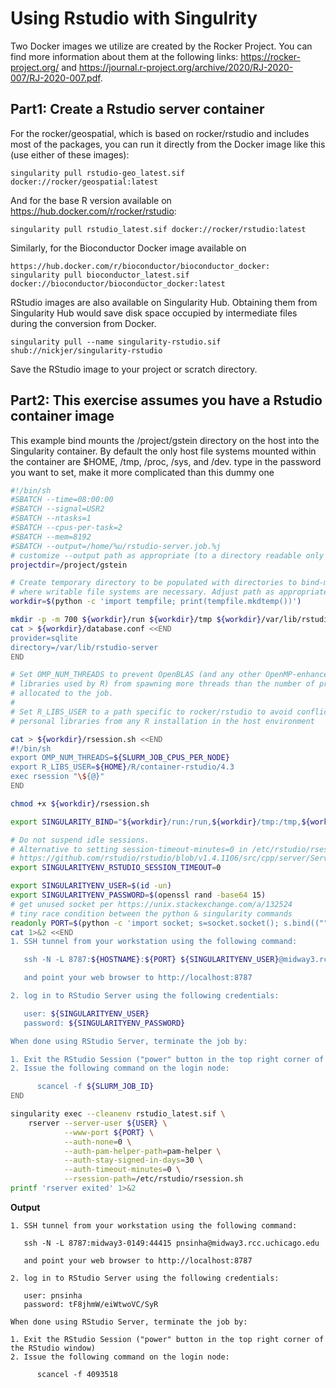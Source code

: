 
# Using Rstudio with Singulrity

Two Docker images we utilize are created by the Rocker Project. You can find more information about them at the following links: https://rocker-project.org/ and https://journal.r-project.org/archive/2020/RJ-2020-007/RJ-2020-007.pdf.

## Part1: Create a Rstudio server container
For the rocker/geospatial, which is based on rocker/rstudio and includes most of the packages, you can run it directly from the Docker image like this (use either of these images):

```shell
singularity pull rstudio-geo_latest.sif docker://rocker/geospatial:latest
```
And for the base R version available on https://hub.docker.com/r/rocker/rstudio:
```shell
singularity pull rstudio_latest.sif docker://rocker/rstudio:latest
```
Similarly, for the Bioconductor Docker image available on 
```shell
https://hub.docker.com/r/bioconductor/bioconductor_docker:
singularity pull bioconductor_latest.sif docker://bioconductor/bioconductor_docker:latest
```

RStudio images are also available on Singularity Hub. Obtaining them from Singularity Hub would save disk space occupied by intermediate files during the conversion from Docker.

```shell
singularity pull --name singularity-rstudio.sif shub://nickjer/singularity-rstudio
```

Save the RStudio image to your project or scratch directory.

## Part2: This exercise assumes you have a Rstudio container image

This example bind mounts the /project/gstein directory on the host into the Singularity container.
By default the only host file systems mounted within the container are $HOME, /tmp, /proc, /sys, and /dev.
type in the password you want to set, make it more complicated than this dummy one

```bash
#!/bin/sh
#SBATCH --time=08:00:00
#SBATCH --signal=USR2
#SBATCH --ntasks=1
#SBATCH --cpus-per-task=2
#SBATCH --mem=8192
#SBATCH --output=/home/%u/rstudio-server.job.%j
# customize --output path as appropriate (to a directory readable only by the user!)
projectdir=/project/gstein

# Create temporary directory to be populated with directories to bind-mount in the container
# where writable file systems are necessary. Adjust path as appropriate for your computing environment.
workdir=$(python -c 'import tempfile; print(tempfile.mkdtemp())')

mkdir -p -m 700 ${workdir}/run ${workdir}/tmp ${workdir}/var/lib/rstudio-server
cat > ${workdir}/database.conf <<END
provider=sqlite
directory=/var/lib/rstudio-server
END

# Set OMP_NUM_THREADS to prevent OpenBLAS (and any other OpenMP-enhanced
# libraries used by R) from spawning more threads than the number of processors
# allocated to the job.
#
# Set R_LIBS_USER to a path specific to rocker/rstudio to avoid conflicts with
# personal libraries from any R installation in the host environment

cat > ${workdir}/rsession.sh <<END
#!/bin/sh
export OMP_NUM_THREADS=${SLURM_JOB_CPUS_PER_NODE}
export R_LIBS_USER=${HOME}/R/container-rstudio/4.3
exec rsession "\${@}"
END

chmod +x ${workdir}/rsession.sh

export SINGULARITY_BIND="${workdir}/run:/run,${workdir}/tmp:/tmp,${workdir}/database.conf:/etc/rstudio/database.conf,${workdir}/rsession.sh:/etc/rstudio/rsession.sh,${workdir}/var/lib/rstudio-server:/var/lib/rstudio-server,$PWD:/run/user"

# Do not suspend idle sessions.
# Alternative to setting session-timeout-minutes=0 in /etc/rstudio/rsession.conf
# https://github.com/rstudio/rstudio/blob/v1.4.1106/src/cpp/server/ServerSessionManager.cpp#L126
export SINGULARITYENV_RSTUDIO_SESSION_TIMEOUT=0

export SINGULARITYENV_USER=$(id -un)
export SINGULARITYENV_PASSWORD=$(openssl rand -base64 15)
# get unused socket per https://unix.stackexchange.com/a/132524
# tiny race condition between the python & singularity commands
readonly PORT=$(python -c 'import socket; s=socket.socket(); s.bind(("", 0)); print(s.getsockname()[1]); s.close()')
cat 1>&2 <<END
1. SSH tunnel from your workstation using the following command:

   ssh -N -L 8787:${HOSTNAME}:${PORT} ${SINGULARITYENV_USER}@midway3.rcc.uchicago.edu

   and point your web browser to http://localhost:8787

2. log in to RStudio Server using the following credentials:

   user: ${SINGULARITYENV_USER}
   password: ${SINGULARITYENV_PASSWORD}

When done using RStudio Server, terminate the job by:

1. Exit the RStudio Session ("power" button in the top right corner of the RStudio window)
2. Issue the following command on the login node:

      scancel -f ${SLURM_JOB_ID}
END

singularity exec --cleanenv rstudio_latest.sif \
    rserver --server-user ${USER} \
            --www-port ${PORT} \
            --auth-none=0 \
            --auth-pam-helper-path=pam-helper \
            --auth-stay-signed-in-days=30 \
            --auth-timeout-minutes=0 \
            --rsession-path=/etc/rstudio/rsession.sh
printf 'rserver exited' 1>&2
```

**Output**

```plaintext
1. SSH tunnel from your workstation using the following command:

   ssh -N -L 8787:midway3-0149:44415 pnsinha@midway3.rcc.uchicago.edu

   and point your web browser to http://localhost:8787

2. log in to RStudio Server using the following credentials:

   user: pnsinha
   password: tF8jhmW/eiWtwoVC/SyR

When done using RStudio Server, terminate the job by:

1. Exit the RStudio Session ("power" button in the top right corner of the RStudio window)
2. Issue the following command on the login node:

      scancel -f 4093518
```
